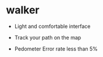 # walker

* Light and comfortable interface

* Track your path on the map

* Pedometer Error rate less than 5%
